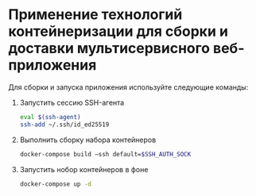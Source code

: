 # Применение технологий контейнеризации для сборки и доставки мультисервисного веб-приложения


Для сборки и запуска приложения используйте следующие команды:

1. Запустить сессию SSH-агента 
   ```bash
   eval $(ssh-agent)
   ssh-add ~/.ssh/id_ed25519
   ```
2. Выполнить сборку набора контейнеров
   ```bash
   docker-compose build –ssh default=$SSH_AUTH_SOCK
   ```
3. Запустить нобор контейнеров в фоне
   ```bash
   docker-compose up -d
   ```

